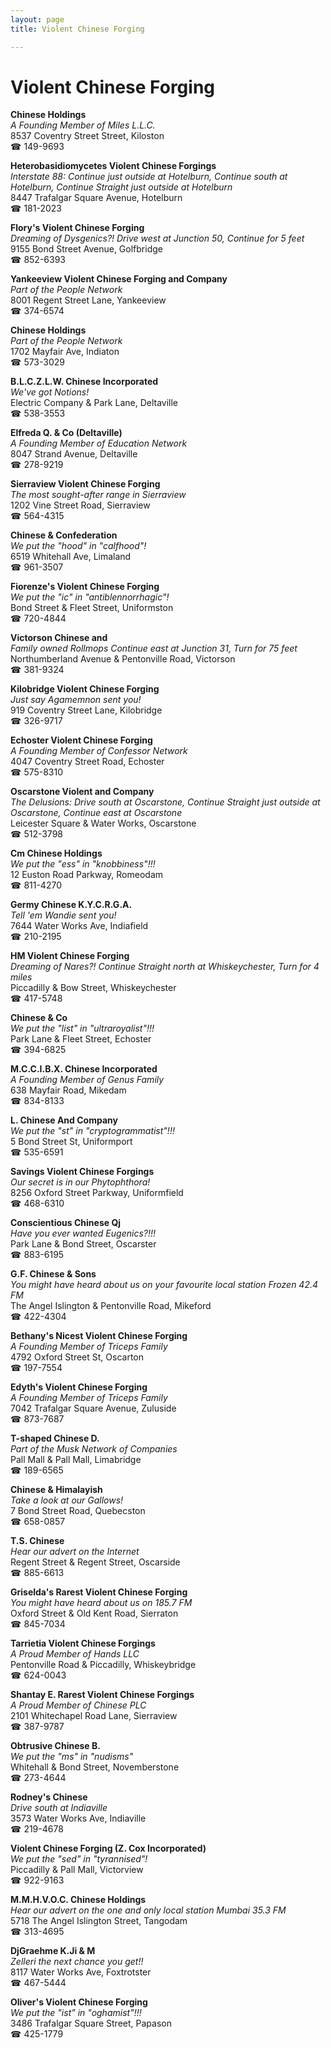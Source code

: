 ```yaml
---
layout: page 
title: Violent Chinese Forging

---
```



# Violent Chinese Forging


 **Chinese Holdings**  
_A Founding Member of Miles L.L.C._  
8537 Coventry Street Street, Kiloston  
☎ 149-9693

**Heterobasidiomycetes Violent Chinese Forgings**  
_Interstate 88: Continue just outside at Hotelburn, Continue south at Hotelburn, Continue Straight just outside at Hotelburn_  
8447 Trafalgar Square Avenue, Hotelburn  
☎ 181-2023

**Flory's Violent Chinese Forging**  
_Dreaming of Dysgenics?! 
Drive west at Junction 50, Continue for 5 feet_  
9155 Bond Street Avenue, Golfbridge  
☎ 852-6393

**Yankeeview Violent Chinese Forging and Company**  
_Part of the People Network_  
8001 Regent Street Lane, Yankeeview  
☎ 374-6574

**Chinese Holdings**  
_Part of the People Network_  
1702 Mayfair Ave, Indiaton  
☎ 573-3029

**B.L.C.Z.L.W. Chinese Incorporated**  
_We've got Notions!_  
Electric Company & Park Lane, Deltaville  
☎ 538-3553

**Elfreda Q. & Co (Deltaville)**  
_A Founding Member of Education Network_  
8047 Strand Avenue, Deltaville  
☎ 278-9219

**Sierraview Violent Chinese Forging**  
_The most sought-after range in Sierraview_  
1202 Vine Street Road, Sierraview  
☎ 564-4315

**Chinese & Confederation**  
_We put the "hood" in "calfhood"!_  
6519 Whitehall Ave, Limaland  
☎ 961-3507

**Fiorenze's Violent Chinese Forging**  
_We put the "ic" in "antiblennorrhagic"!_  
Bond Street & Fleet Street, Uniformston  
☎ 720-4844

**Victorson Chinese and**  
_Family owned Rollmops 
Continue east at Junction 31, Turn for 75 feet_  
Northumberland Avenue & Pentonville Road, Victorson  
☎ 381-9324

**Kilobridge Violent Chinese Forging**  
_Just say Agamemnon sent you!_  
919 Coventry Street Lane, Kilobridge  
☎ 326-9717

**Echoster Violent Chinese Forging**  
_A Founding Member of Confessor Network_  
4047 Coventry Street Road, Echoster  
☎ 575-8310

**Oscarstone Violent and Company**  
_The Delusions: Drive south at Oscarstone, Continue Straight just outside at Oscarstone, Continue east at Oscarstone_  
Leicester Square & Water Works, Oscarstone  
☎ 512-3798

**Cm Chinese Holdings**  
_We put the "ess" in "knobbiness"!!!_  
12 Euston Road Parkway, Romeodam  
☎ 811-4270

**Germy Chinese K.Y.C.R.G.A.**  
_Tell 'em Wandie sent you!_  
7644 Water Works Ave, Indiafield  
☎ 210-2195

**HM Violent Chinese Forging**  
_Dreaming of Nares?! 
Continue Straight north at Whiskeychester, Turn for 4 miles_  
Piccadilly & Bow Street, Whiskeychester  
☎ 417-5748

**Chinese & Co**  
_We put the "list" in "ultraroyalist"!!!_  
Park Lane & Fleet Street, Echoster  
☎ 394-6825

**M.C.C.I.B.X. Chinese Incorporated**  
_A Founding Member of Genus Family_  
638 Mayfair Road, Mikedam  
☎ 834-8133

**L. Chinese And Company**  
_We put the "st" in "cryptogrammatist"!!!_  
5 Bond Street St, Uniformport  
☎ 535-6591

**Savings Violent Chinese Forgings**  
_Our secret is in our Phytophthora!_  
8256 Oxford Street Parkway, Uniformfield  
☎ 468-6310

**Conscientious Chinese Qj**  
_Have you ever wanted Eugenics?!!!_  
Park Lane & Bond Street, Oscarster  
☎ 883-6195

**G.F. Chinese & Sons**  
_You might have heard about us on your favourite local station Frozen 42.4 FM_  
The Angel Islington & Pentonville Road, Mikeford  
☎ 422-4304

**Bethany's Nicest Violent Chinese Forging**  
_A Founding Member of Triceps Family_  
4792 Oxford Street St, Oscarton  
☎ 197-7554

**Edyth's Violent Chinese Forging**  
_A Founding Member of Triceps Family_  
7042 Trafalgar Square Avenue, Zuluside  
☎ 873-7687

**T-shaped Chinese D.**  
_Part of the Musk Network of Companies_  
Pall Mall & Pall Mall, Limabridge  
☎ 189-6565

**Chinese & Himalayish**  
_Take a look at our Gallows!_  
7 Bond Street Road, Quebecston  
☎ 658-0857

**T.S. Chinese**  
_Hear our advert on the Internet_  
Regent Street & Regent Street, Oscarside  
☎ 885-6613

**Griselda's Rarest Violent Chinese Forging**  
_You might have heard about us on 185.7 FM_  
Oxford Street & Old Kent Road, Sierraton  
☎ 845-7034

**Tarrietia Violent Chinese Forgings**  
_A Proud Member of Hands LLC_  
Pentonville Road & Piccadilly, Whiskeybridge  
☎ 624-0043

**Shantay E. Rarest Violent Chinese Forgings**  
_A Proud Member of Chinese PLC_  
2101 Whitechapel Road Lane, Sierraview  
☎ 387-9787

**Obtrusive Chinese B.**  
_We put the "ms" in "nudisms"_  
Whitehall & Bond Street, Novemberstone  
☎ 273-4644

**Rodney's Chinese**  
_Drive south at Indiaville_  
3573 Water Works Ave, Indiaville  
☎ 219-4678

**Violent Chinese Forging (Z. Cox Incorporated)**  
_We put the "sed" in "tyrannised"!_  
Piccadilly & Pall Mall, Victorview  
☎ 922-9163

**M.M.H.V.O.C. Chinese Holdings**  
_Hear our advert on the one and only local station Mumbai 35.3 FM_  
5718 The Angel Islington Street, Tangodam  
☎ 313-4695

**DjGraehme K.Ji & M**  
_Zelleri the next chance you get!!_  
8117 Water Works Ave, Foxtrotster  
☎ 467-5444

**Oliver's Violent Chinese Forging**  
_We put the "ist" in "oghamist"!!!_  
3486 Trafalgar Square Street, Papason  
☎ 425-1779

